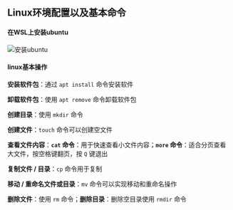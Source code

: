 ## Linux环境配置以及基本命令

#### 在WSL上安装ubuntu

![安装ubuntu](https://i.postimg.cc/2yNhh37f/ubuntu.png)

#### linux基本操作

**安装软件包**：通过 `apt install` 命令安装软件

**卸载软件包**：使用 `apt remove` 命令卸载软件包

**创建目录**：使用 `mkdir` 命令

**创建文件**：`touch` 命令可以创建空文件

**查看文件内容**：**`cat` 命令**：用于快速查看小文件内容；**`more` 命令**：适合分页查看大文件，按空格键翻页，按 `Q` 键退出

**复制文件 / 目录**：`cp` 命令用于复制

**移动 / 重命名文件或目录**：`mv` 命令可以实现移动和重命名操作

**删除文件**：使用 `rm` 命令；**删除目录**：删除空目录使用 `rmdir` 命令









